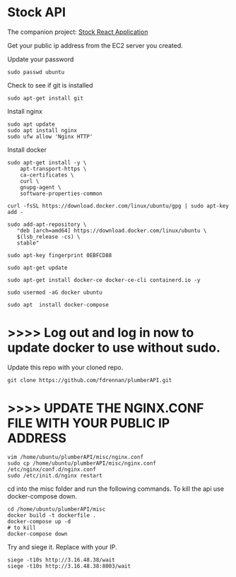 # Stock API

The companion project: [Stock React Application](https://github.com/fdrennan/stocks) 

Get your public ip address from the EC2 server you created. 

Update your password
```
sudo passwd ubuntu
```

Check to see if git is installed
```
sudo apt-get install git
```

Install nginx
```
sudo apt update
sudo apt install nginx
sudo ufw allow 'Nginx HTTP'
```

Install docker
```
sudo apt-get install -y \
    apt-transport-https \
    ca-certificates \
    curl \
    gnupg-agent \
    software-properties-common
    
curl -fsSL https://download.docker.com/linux/ubuntu/gpg | sudo apt-key add -

sudo add-apt-repository \
   "deb [arch=amd64] https://download.docker.com/linux/ubuntu \
   $(lsb_release -cs) \
   stable"

sudo apt-key fingerprint 0EBFCD88

sudo apt-get update

sudo apt-get install docker-ce docker-ce-cli containerd.io -y

sudo usermod -aG docker ubuntu

sudo apt  install docker-compose
```

# >>>> Log out and log in now to update docker to use without sudo. 


Update this repo with your cloned repo. 
```
git clone https://github.com/fdrennan/plumberAPI.git
```

# >>>>  UPDATE THE NGINX.CONF FILE WITH YOUR PUBLIC IP ADDRESS
```
vim /home/ubuntu/plumberAPI/misc/nginx.conf
sudo cp /home/ubuntu/plumberAPI/misc/nginx.conf /etc/nginx/conf.d/nginx.conf
sudo /etc/init.d/nginx restart
```

cd into the misc folder and run the following commands. To kill the api use docker-compose down. 
```
cd /home/ubuntu/plumberAPI/misc
docker build -t dockerfile .
docker-compose up -d
# to kill 
docker-compose down
```

Try and siege it. Replace with your IP. 
```
siege -t10s http://3.16.48.38/wait
siege -t10s http://3.16.48.38:8003/wait
```
